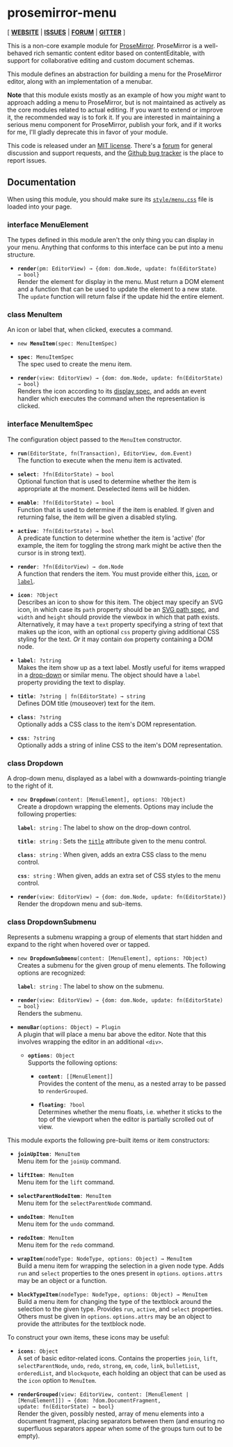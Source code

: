# prosemirror-menu

[ [**WEBSITE**](https://prosemirror.net) | [**ISSUES**](https://github.com/prosemirror/prosemirror-menu/issues) | [**FORUM**](https://discuss.prosemirror.net) | [**GITTER**](https://gitter.im/ProseMirror/prosemirror) ]

This is a non-core example module for [ProseMirror](https://prosemirror.net).
ProseMirror is a well-behaved rich semantic content editor based on
contentEditable, with support for collaborative editing and custom
document schemas.

This module defines an abstraction for building a menu for the
ProseMirror editor, along with an implementation of a menubar.

**Note** that this module exists mostly as an example of how you
_might_ want to approach adding a menu to ProseMirror, but is not
maintained as actively as the core modules related to actual editing.
If you want to extend or improve it, the recommended way is to fork
it. If you are interested in maintaining a serious menu component for
ProseMirror, publish your fork, and if it works for me, I'll gladly
deprecate this in favor of your module.

This code is released under an
[MIT license](https://github.com/prosemirror/prosemirror/tree/master/LICENSE).
There's a [forum](http://discuss.prosemirror.net) for general
discussion and support requests, and the
[Github bug tracker](https://github.com/prosemirror/prosemirror-menu/issues)
is the place to report issues.

## Documentation

When using this module, you should make sure its [`style/menu.css`](/style/menu.css) file
is loaded into your page.

### interface MenuElement

The types defined in this module aren't the only thing you can
display in your menu. Anything that conforms to this interface can
be put into a menu structure.

 * **`render`**`(pm: EditorView) → {dom: dom.Node, update: fn(EditorState) → bool}`\
   Render the element for display in the menu. Must return a DOM
   element and a function that can be used to update the element to
   a new state. The `update` function will return false if the
   update hid the entire element.

### class MenuItem

An icon or label that, when clicked, executes a command.

 * `new `**`MenuItem`**`(spec: MenuItemSpec)`

 * **`spec`**`: MenuItemSpec`\
   The spec used to create the menu item.

 * **`render`**`(view: EditorView) → {dom: dom.Node, update: fn(EditorState) → bool}`\
   Renders the icon according to its [display
   spec](#menu.MenuItemSpec.display), and adds an event handler which
   executes the command when the representation is clicked.

### interface MenuItemSpec

The configuration object passed to the `MenuItem` constructor.


 * **`run`**`(EditorState, fn(Transaction), EditorView, dom.Event)`\
   The function to execute when the menu item is activated.

 * **`select`**`: ?fn(EditorState) → bool`\
   Optional function that is used to determine whether the item is
   appropriate at the moment. Deselected items will be hidden.

 * **`enable`**`: ?fn(EditorState) → bool`\
   Function that is used to determine if the item is enabled. If
   given and returning false, the item will be given a disabled
   styling.

 * **`active`**`: ?fn(EditorState) → bool`\
   A predicate function to determine whether the item is 'active' (for
   example, the item for toggling the strong mark might be active then
   the cursor is in strong text).

 * **`render`**`: ?fn(EditorView) → dom.Node`\
   A function that renders the item. You must provide either this,
   [`icon`](#menu.MenuItemSpec.icon), or [`label`](#MenuItemSpec.label).

 * **`icon`**`: ?Object`\
   Describes an icon to show for this item. The object may specify
   an SVG icon, in which case its `path` property should be an [SVG
   path
   spec](https://developer.mozilla.org/en-US/docs/Web/SVG/Attribute/d),
   and `width` and `height` should provide the viewbox in which that
   path exists. Alternatively, it may have a `text` property
   specifying a string of text that makes up the icon, with an
   optional `css` property giving additional CSS styling for the
   text. _Or_ it may contain `dom` property containing a DOM node.

 * **`label`**`: ?string`\
   Makes the item show up as a text label. Mostly useful for items
   wrapped in a [drop-down](#menu.Dropdown) or similar menu. The object
   should have a `label` property providing the text to display.

 * **`title`**`: ?string | fn(EditorState) → string`\
   Defines DOM title (mouseover) text for the item.

 * **`class`**`: ?string`\
   Optionally adds a CSS class to the item's DOM representation.

 * **`css`**`: ?string`\
   Optionally adds a string of inline CSS to the item's DOM
   representation.

### class Dropdown

A drop-down menu, displayed as a label with a downwards-pointing
triangle to the right of it.

 * `new `**`Dropdown`**`(content: [MenuElement], options: ?Object)`\
   Create a dropdown wrapping the elements. Options may include
   the following properties:

   **`label`**`: string`
     : The label to show on the drop-down control.

   **`title`**`: string`
     : Sets the
       [`title`](https://developer.mozilla.org/en-US/docs/Web/HTML/Global_attributes/title)
       attribute given to the menu control.

   **`class`**`: string`
     : When given, adds an extra CSS class to the menu control.

   **`css`**`: string`
     : When given, adds an extra set of CSS styles to the menu control.

 * **`render`**`(view: EditorView) → {dom: dom.Node, update: fn(EditorState)}`\
   Render the dropdown menu and sub-items.

### class DropdownSubmenu

Represents a submenu wrapping a group of elements that start
hidden and expand to the right when hovered over or tapped.

 * `new `**`DropdownSubmenu`**`(content: [MenuElement], options: ?Object)`\
   Creates a submenu for the given group of menu elements. The
   following options are recognized:

   **`label`**`: string`
     : The label to show on the submenu.

 * **`render`**`(view: EditorView) → {dom: dom.Node, update: fn(EditorState) → bool}`\
   Renders the submenu.

 * **`menuBar`**`(options: Object) → Plugin`\
   A plugin that will place a menu bar above the editor. Note that
   this involves wrapping the editor in an additional `<div>`.

    * **`options`**`: Object`\
      Supports the following options:

       * **`content`**`: [[MenuElement]]`\
         Provides the content of the menu, as a nested array to be
         passed to `renderGrouped`.

       * **`floating`**`: ?bool`\
         Determines whether the menu floats, i.e. whether it sticks to
         the top of the viewport when the editor is partially scrolled
         out of view.


This module exports the following pre-built items or item
constructors:

 * **`joinUpItem`**`: MenuItem`\
   Menu item for the `joinUp` command.

 * **`liftItem`**`: MenuItem`\
   Menu item for the `lift` command.

 * **`selectParentNodeItem`**`: MenuItem`\
   Menu item for the `selectParentNode` command.

 * **`undoItem`**`: MenuItem`\
   Menu item for the `undo` command.

 * **`redoItem`**`: MenuItem`\
   Menu item for the `redo` command.

 * **`wrapItem`**`(nodeType: NodeType, options: Object) → MenuItem`\
   Build a menu item for wrapping the selection in a given node type.
   Adds `run` and `select` properties to the ones present in
   `options`. `options.attrs` may be an object or a function.

 * **`blockTypeItem`**`(nodeType: NodeType, options: Object) → MenuItem`\
   Build a menu item for changing the type of the textblock around the
   selection to the given type. Provides `run`, `active`, and `select`
   properties. Others must be given in `options`. `options.attrs` may
   be an object to provide the attributes for the textblock node.


To construct your own items, these icons may be useful:

 * **`icons`**`: Object`\
   A set of basic editor-related icons. Contains the properties
   `join`, `lift`, `selectParentNode`, `undo`, `redo`, `strong`, `em`,
   `code`, `link`, `bulletList`, `orderedList`, and `blockquote`, each
   holding an object that can be used as the `icon` option to
   `MenuItem`.


 * **`renderGrouped`**`(view: EditorView, content: [MenuElement | [MenuElement]]) → {dom: ?dom.DocumentFragment, update: fn(EditorState) → bool}`\
   Render the given, possibly nested, array of menu elements into a
   document fragment, placing separators between them (and ensuring no
   superfluous separators appear when some of the groups turn out to
   be empty).
